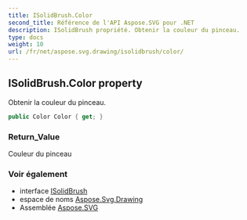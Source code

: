 ```yaml
---
title: ISolidBrush.Color
second_title: Référence de l'API Aspose.SVG pour .NET
description: ISolidBrush propriété. Obtenir la couleur du pinceau.
type: docs
weight: 10
url: /fr/net/aspose.svg.drawing/isolidbrush/color/
---
```

## ISolidBrush.Color property

Obtenir la couleur du pinceau.

```csharp
public Color Color { get; }
```

### Return_Value

Couleur du pinceau

### Voir également

* interface [ISolidBrush](../)
* espace de noms [Aspose.Svg.Drawing](../../isolidbrush/)
* Assemblée [Aspose.SVG](../../../)


